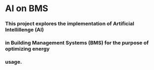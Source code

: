 # AI on BMS
### This project explores the implementation of Artificial Intellillenge (AI)
### in Building Management Systems (BMS) for the purpose of optimizing energy
### usage.

